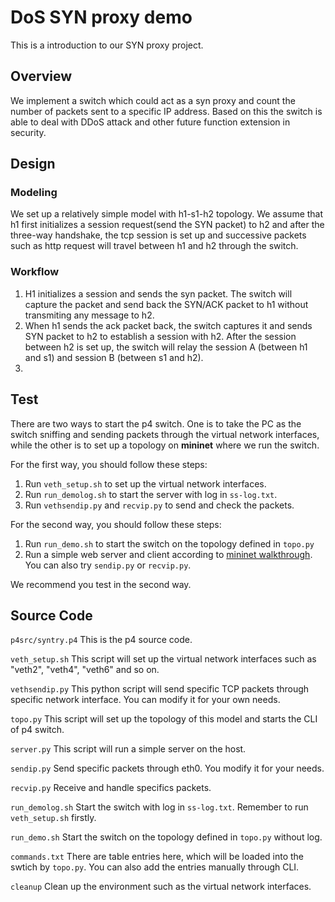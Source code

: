 # DoS SYN proxy demo 
This is a introduction to our SYN proxy project.
## Overview
We implement a switch which could act as a syn proxy and count the number of packets sent to a specific IP address.
Based on this the switch is able to deal with DDoS attack and other future function extension in security.

## Design
### Modeling
We set up a relatively simple model with h1-s1-h2 topology. We assume that h1 first initializes a session request(send the SYN packet) to h2 and after the three-way handshake, the tcp session is set up and successive packets such as http request will travel between h1 and h2 through the switch.
### Workflow
1. H1 initializes a session and sends the syn packet. The switch will capture the packet and send back the SYN/ACK packet to h1 without transmiting any message to h2. 
2. When h1 sends the ack packet back, the switch captures it and sends SYN packet to h2 to establish a session with h2. After the session between h2 is set up, the switch will relay the session A (between h1 and s1) and session B (between s1 and h2).
3. 
## Test
There are two ways to start the p4 switch. One is to take the PC as the switch sniffing and sending packets through the virtual network interfaces, while the other is to set up a topology on **mininet** where we run the switch.

For the first way, you should follow these steps:

1. Run `veth_setup.sh` to set up the virtual network interfaces.
2. Run `run_demolog.sh` to start the server with log in `ss-log.txt`. 
3. Run `vethsendip.py` and `recvip.py` to send and check the packets.

For the second way, you should follow these steps:

1. Run `run_demo.sh` to start the switch on the topology defined in `topo.py`
2. Run a simple web server and client according to [mininet walkthrough](http://mininet.org/walkthrough/#run-a-simple-web-server-and-client). You can also try `sendip.py` or `recvip.py`.


We recommend you test in the second way.


## Source Code
`p4src/syntry.p4`  This is the p4 source code.

`veth_setup.sh`  This script will set up the virtual network interfaces such as "veth2", "veth4", "veth6" and so on.

`vethsendip.py`  This python script will send specific TCP packets through specific network interface. You can modify it for your own needs.  

`topo.py` This script will set up the topology of this model and starts the CLI of p4 switch.

`server.py` This script will run a simple server on the host.

`sendip.py` Send specific packets through eth0. You modify it for your needs.

`recvip.py` Receive and handle specifics packets.

`run_demolog.sh` Start the switch with log in `ss-log.txt`. Remember to run `veth_setup.sh` firstly.

`run_demo.sh` Start the switch on the topology defined in `topo.py` without log.

`commands.txt` There are table entries here, which will be loaded into the swtich by `topo.py`. You can also add the entries manually through CLI.

`cleanup` Clean up the environment such as the virtual network interfaces.

